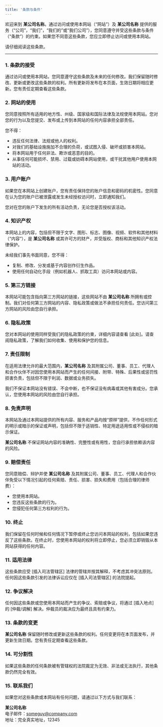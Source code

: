 ```yaml
---
title: '条款与条件'
---
```


欢迎来到 **某公司名称**。通过访问或使用本网站（“网站”）及 **某公司名称** 提供的服务（“公司”，“我们”，“我们的”或“我们公司”），您同意遵守并受这些条款与条件（“条款”）的约束。如果您不同意这些条款，您应立即停止访问或使用本网站。

请仔细阅读这些条款。

---

### 1. **条款的接受**

通过访问或使用本网站，您同意遵守这些条款及未来的任何修改。我们保留随时修改、更新或更改这些条款的权利。所有更新将发布在本页面，生效日期将相应更新。您有责任定期查看这些条款。

### 2. **网站的使用**

您同意按照所有适用的地方性、州级、国家级和国际法律及法规使用本网站。您对您的行为以及您提交、发布或上传到本网站的任何内容承担全部责任。

您不得：

- 违反任何法律、法规或他人的权利。
- 对我们的基础设施施加不合理的负荷，或试图入侵、破坏或损害本网站。
- 将本网站用于任何非法、欺诈或恶意的目的。
- 从事任何可能损坏、禁用、过载或妨碍本网站使用，或干扰其他用户使用本网站的活动。

### 3. **用户账户**

如果您在本网站上创建账户，您有责任保持您的账户信息和密码的机密性。您同意在认为您的账户已被泄露或发生未经授权访问时，立即通知我们。

您对在您的账户下发生的所有活动负责，无论您是否授权该活动。

### 4. **知识产权**

本网站上的内容，包括但不限于文字、图形、标志、图像、视频、软件和其他材料（“内容”），是 **某公司名称** 或其许可方的财产，并受版权、商标和其他知识产权法律保护。

未经我们事先书面同意，您不得：

- 复制、修改、分发或基于内容创作衍生作品。
- 使用任何自动化手段（例如机器人、抓取工具）访问本网站或内容。

### 5. **第三方链接**

本网站可能包含指向第三方网站的链接，这些网站不由 **某公司名称** 所拥有或控制。我们对任何第三方网站的内容、隐私政策或做法不承担任何责任。您访问第三方网站的风险由您自行承担。

### 6. **隐私政策**

您对本网站的使用同样受我们的隐私政策的约束，详细内容请查看 [此处]。请查阅隐私政策，了解我们如何收集、使用和保护您的信息。

### 7. **责任限制**

在适用法律允许的最大范围内，**某公司名称** 及其附属公司、董事、员工、代理人和合作伙伴不对因您使用本网站而产生的任何间接、附带、特殊、后果性或惩罚性损害负责，包括但不限于利润、数据或业务损失。

我们不保证本网站没有错误、不会中断，也不保证没有病毒或其他有害成分。您承认，您使用本网站的风险由您自行承担。

### 8. **免责声明**

本网站及通过本网站提供的所有内容、服务和产品均按“原样”提供，不作任何形式的明示或暗示的保证或声明，包括但不限于适销性、特定用途适用性或不侵权的暗示保证。

**某公司名称** 不保证网站内容的准确性、完整性或有用性，您自行承担依赖该内容的风险。

### 9. **赔偿责任**

您同意赔偿、辩护并使 **某公司名称** 及其附属公司、董事、员工、代理人和合作伙伴免受以下情况引起的任何索赔、责任、损害、损失和费用（包括合理的律师费）：

- 您使用本网站。
- 您违反这些条款的行为。
- 您侵犯任何第三方权利的行为。

### 10. **终止**

我们保留在任何时候和任何情况下暂停或终止您访问本网站的权利，包括如果您违反了这些条款。在终止时，您使用本网站的权利将立即停止，您必须立即销毁从本网站获得的任何内容。

### 11. **适用法律**

这些条款应受 [插入司法管辖区] 法律的管辖并按其解释，不考虑其冲突法原则。任何因这些条款引发的法律诉讼应仅在 [插入司法管辖区] 的法院提起。

### 12. **争议解决**

任何因这些条款或您使用本网站而产生的争议、索赔或争议，将通过 [插入地点] 的 [仲裁/调解] 解决。仲裁员的裁决应为最终且具有约束力。

### 13. **条款的变更**

**某公司名称** 保留随时修改或更新这些条款的权利。任何变更将在本页面发布，并更新生效日期。您有责任定期查看这些条款。

### 14. **可分割性**

如果这些条款的任何条款被有管辖权的法院裁定为无效、非法或无法执行，其他条款仍然完全有效。

### 15. **联系我们**

如果您对这些条款或本网站有任何问题，请通过以下方式与我们联系：

**某公司名称**  
电子邮件：[someguy@company.com](mailto:someguy@company.com)  
地址：完全真实地址，12345
